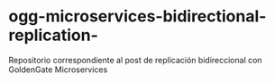 # ogg-microservices-bidirectional-replication-
Repositorio correspondiente al post de replicación bidireccional con GoldenGate Microservices
